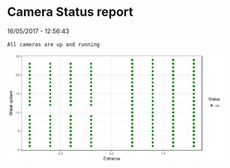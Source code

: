 Camera Status report
================
16/05/2017 - 12:56:43

    All cameras are up and running

![](camreport_files/figure-markdown_github/unnamed-chunk-2-1.png)
